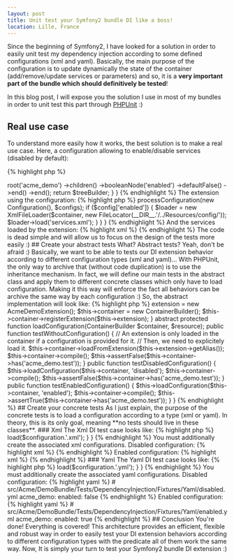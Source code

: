 ```yaml
---
layout: post
title: Unit test your Symfony2 bundle DI like a boss!
location: Lille, France
---
```


Since the beginning of Symfony2, I have looked for a solution in order to easily unit test my dependency injection
according to some defined configurations (xml and yaml). Basically, the main purpose of the configuration is to update
dynamically the state of the container (add/remove/update services or parameters) and so, it is a **very important part
of the bundle which should definitively be tested**!

In this blog post, I will expose you the solution I use in most of my bundles in order to unit test this part through
[PHPUnit](https://github.com/sebastianbergmann/phpunit/) :)

## Real use case

To understand more easily how it works, the best solution is to make a real use case. Here, a configuration allowing to
enable/disable services (disabled by default):

{% highlight php %}
<?php
// src/Acme/DemoBundle/DependencyInjection/Configuration.php
namespace Acme\DemoBundle\DependencyInjection;

use Symfony\Component\Config\Definition\ConfigurationInterface;
use Symfony\Component\Config\Definition\Builder\TreeBuilder;

class Configuration implements ConfigurationInterface
{
    public function getConfigTreeBuilder()
    {
        $treeBuilder = new TreeBuilder();
        $treeBuilder
            ->root('acme_demo')
            ->children()
                ->booleanNode('enabled')
                    ->defaultFalse()
                ->end()
            ->end();

        return $treeBuilder;
    }
}
{% endhighlight %}

The extension using the configuration:

{% highlight php %}
<?php
// src/Acme/DemoBundle/DependencyInjection/AcmeDemoExtension.php
namespace Acme\DemoBundle\DependencyInjection;

use Symfony\Component\DependencyInjection\ContainerBuilder;
use Symfony\Component\DependencyInjection\Extension\Extension;
use Symfony\Component\DependencyInjection\Loader\XmlFileLoader;
use Symfony\Component\Config\FileLocator;

class AcmeDemoExtension extends Extension
{
    public function load(array $configs, ContainerBuilder $container)
    {
        $config = $this->processConfiguration(new Configuration(), $configs);

        if ($config['enabled']) {
            $loader = new XmlFileLoader($container, new FileLocator(__DIR__.'/../Resources/config/'));
            $loader->load('services.xml');
        }
    }
}
{% endhighlight %}

And the services loaded by the extension:

{% highlight xml %}
<container
    xmlns="http://symfony.com/schema/dic/services"
    xmlns:xsi="http://www.w3.org/2001/XMLSchema-instance"
    xsi:schemaLocation="http://symfony.com/schema/dic/services http://symfony.com/schema/dic/services/services-1.0.xsd"
>
    <services>
        <service id="acme_demo.test" class="An\Awesome\Class" />
    </services>
</container>
{% endhighlight %}

The code is dead simple and will allow us to focus on the design of the tests more easily :)

## Create your abstract tests

What? Abstract tests? Yeah, don't be afraid :) Basically, we want to be able to tests our DI extension behavior
according to different configuration types (xml and yaml)... With PHPUnit, the only way to archive that (without code
duplication) is to use the inheritance mechanism.

In fact, we will define our main tests in the abstract class and apply them to different concrete classes which only
have to load configuration. Making it this way will enforce the fact all behaviors can be archive the same way by each
configuration :)

So, the abstract implementation will look like:

{% highlight php %}
<?php
// src/Acme/DemoBundle/Tests/DependencyInjection/AbstractAcmeDemoExtensionTest.php
namespace Acme\DemoBundle\Tests\DependencyInjection;

use Acme\DemoBundle\DependencyInjection\AcmeDemoExtension;
use Symfony\Component\DependencyInjection\ContainerBuilder;

abstract class AbstractAcmeDemoExtensionTest extends \PHPUnit_Framework_TestCase
{
    private $extension;
    private $container;

    protected function setUp()
    {
        $this->extension = new AcmeDemoExtension();

        $this->container = new ContainerBuilder();
        $this->container->registerExtension($this->extension);
    }

    abstract protected function loadConfiguration(ContainerBuilder $container, $resource);

    public function testWithoutConfiguration()
    {
        // An extension is only loaded in the container if a configuration is provided for it.
        // Then, we need to explicitely load it.
        $this->container->loadFromExtension($this->extension->getAlias());
        $this->container->compile();

        $this->assertFalse($this->container->has('acme_demo.test'));
    }

    public function testDisabledConfiguration()
    {
        $this->loadConfiguration($this->container, 'disabled');
        $this->container->compile();

        $this->assertFalse($this->container->has('acme_demo.test'));
    }

    public function testEnabledConfiguration()
    {
        $this->loadConfiguration($this->container, 'enabled');
        $this->container->compile();

        $this->assertTrue($this->container->has('acme_demo.test'));
    }
}
{% endhighlight %}

## Create your concrete tests

As I just explain, the purpose of the concrete tests is to load a configuration according to a type (xml or yaml). In
theory, this is its only goal, meaning **no tests should live in these classes**.

### Xml

The Xml DI test case looks like:

{% highlight php %}
<?php
// src/Acme/DemoBundle/Tests/DependencyInjection/XmlAcmeDemoExtensionTest.php
namespace Acme\DemoBundle\Tests\DependencyInjection;

use Symfony\Component\Config\FileLocator;
use Symfony\Component\DependencyInjection\ContainerBuilder;
use Symfony\Component\DependencyInjection\Loader\XmlFileLoader;

class XmlAcmeDemoExtensionTest extends AbstractAcmeDemoExtensionTest
{
    protected function loadConfiguration(ContainerBuilder $container, $resource)
    {
        $loader = new XmlFileLoader($container, new FileLocator(__DIR__.'/Fixtures/Xml/'));
        $loader->load($configuration.'.xml');
    }
}
{% endhighlight %}

You must additionally create the associated xml configurations.

Disabled configuration:

{% highlight xml %}
<!-- src/Acme/DemoBundle/Tests/DependencyInjection/Fixtures/Xml/disabled.xml -->
<container
    xmlns="http://symfony.com/schema/dic/services"
    xmlns:xsi="http://www.w3.org/2001/XMLSchema-instance"
    xmlns:acme-demo="http://your-domain/schema"
    xsi:schemaLocation="http://symfony.com/schema/dic/services http://symfony.com/schema/dic/services/services-1.0.xsd
                        http://your-domain/schema http://your-domain/schema/acme-demo.xsd"
>
    <acme-demo:config enabled="false" />
</container>
{% endhighlight %}

Enabled configuration:

{% highlight xml %}
<!-- src/Acme/DemoBundle/Tests/DependencyInjection/Fixtures/Xml/enabled.xml -->
<container
    xmlns="http://symfony.com/schema/dic/services"
    xmlns:xsi="http://www.w3.org/2001/XMLSchema-instance"
    xmlns:acme-demo="http://your-domain/schema"
    xsi:schemaLocation="http://symfony.com/schema/dic/services http://symfony.com/schema/dic/services/services-1.0.xsd
                        http://your-domain/schema http://your-domain/schema/acme-demo.xsd"
>
    <acme-demo:config enabled="true" />
</container>
{% endhighlight %}

### Yaml

The Yaml DI test case looks like:

{% highlight php %}
<?php
// src/Acme/DemoBundle/Tests/DependencyInjection/YamlAcmeDemoExtensionTest.php
namespace Acme\DemoBundle\Tests\DependencyInjection;

use Symfony\Component\Config\FileLocator;
use Symfony\Component\DependencyInjection\ContainerBuilder;
use Symfony\Component\DependencyInjection\Loader\YamlFileLoader;

class YamlAcmeDemoExtensionTest extends AbstractAcmeDemoExtensionTest
{
    protected function loadConfiguration(ContainerBuilder $container, $resource)
    {
        $loader = new YamlFileLoader($container, new FileLocator(__DIR__.'/Fixtures/Yaml/'));
        $loader->load($configuration.'.yml');
    }
}
{% endhighlight %}

You must additionally create the associated yaml configurations.

Disabled configuration:

{% highlight yaml %}
# src/Acme/DemoBundle/Tests/DependencyInjection/Fixtures/Yaml/disabled.yml
acme_demo:
    enabled: false
{% endhighlight %}

Enabled configuration:

{% highlight yaml %}
# src/Acme/DemoBundle/Tests/DependencyInjection/Fixtures/Yaml/enabled.yml
acme_demo:
    enabled: true
{% endhighlight %}

## Conclusion

You're done! Everything is covered! This architecture provides an efficient, flexible and robust way in order to easily
test your DI extension behaviors according to different configuration types with the predicate all of them work the
same way.

Now, It is simply your turn to test your Symfony2 bundle DI extension :)
